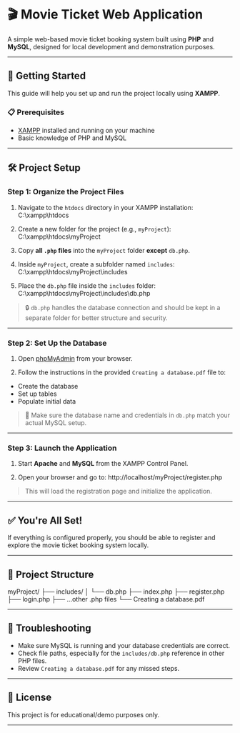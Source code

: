# 🎬 Movie Ticket Web Application

A simple web-based movie ticket booking system built using **PHP** and **MySQL**, designed for local development and demonstration purposes.

---

## 🚀 Getting Started

This guide will help you set up and run the project locally using **XAMPP**.

### 📋 Prerequisites

- [XAMPP](https://www.apachefriends.org/index.html) installed and running on your machine
- Basic knowledge of PHP and MySQL

---

## 🛠️ Project Setup

### Step 1: Organize the Project Files

1. Navigate to the `htdocs` directory in your XAMPP installation: C:\xampp\htdocs

2. Create a new folder for the project (e.g., `myProject`): C:\xampp\htdocs\myProject

3. Copy **all `.php` files** into the `myProject` folder **except** `db.php`.

4. Inside `myProject`, create a subfolder named `includes`: C:\xampp\htdocs\myProject\includes

5. Place the `db.php` file inside the `includes` folder: C:\xampp\htdocs\myProject\includes\db.php


> 🔒 `db.php` handles the database connection and should be kept in a separate folder for better structure and security.

---

### Step 2: Set Up the Database

1. Open [phpMyAdmin](http://localhost/phpmyadmin) from your browser.

2. Follow the instructions in the provided `Creating a database.pdf` file to:

- Create the database
- Set up tables
- Populate initial data

> 📝 Make sure the database name and credentials in `db.php` match your actual MySQL setup.

---

### Step 3: Launch the Application

1. Start **Apache** and **MySQL** from the XAMPP Control Panel.

2. Open your browser and go to: http://localhost/myProject/register.php



> This will load the registration page and initialize the application.

---

## ✅ You're All Set!

If everything is configured properly, you should be able to register and explore the movie ticket booking system locally.

---

## 📁 Project Structure

myProject/
├── includes/
│ └── db.php
├── index.php
├── register.php
├── login.php
├── ...other .php files
└── Creating a database.pdf 


---

## 🐞 Troubleshooting

- Make sure MySQL is running and your database credentials are correct.
- Check file paths, especially for the `includes/db.php` reference in other PHP files.
- Review `Creating a database.pdf` for any missed steps.

---

## 📜 License

This project is for educational/demo purposes only.

---






